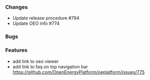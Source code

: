 <!--
SPDX-FileCopyrightText: 2025 Christian Winger <c@wingechr.de>
SPDX-FileCopyrightText: 2025 christian-rli <christian.hofmann@rl-institut.de>

SPDX-License-Identifier: CC0-1.0
-->

### Changes

- Update release procedure #794
- Update OEO info #774

### Bugs

### Features

- add link to oeo viewer
- add link to faq on top navigation bar https://github.com/OpenEnergyPlatform/oeplatform/issues/775
